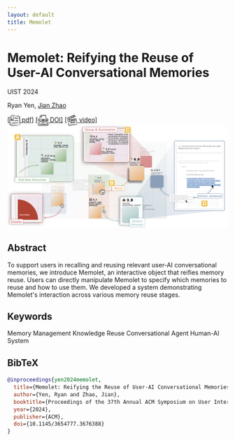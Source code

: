 ```yaml
---
layout: default
title: Memolet
---
```


# Memolet: Reifying the Reuse of User-AI Conversational Memories

<div class="publication-meta">
  <p class="conference">UIST 2024</p>
  <p class="authors">
    <span class="author-self">Ryan Yen</span>, 
    <a href="https://www.jeffjianzhao.com/" target="_blank">Jian Zhao</a>
  </p>
  <div class="publication-links">
    <a href="/assets/papers/Memolet.pdf" target="_blank">[<img src="/assets/images/icons/bookmark-doc.svg" alt="Bookmark Document Icon" style="width: 24px; height: 24px; vertical-align: middle;"> pdf]</a>
    <a href="https://doi.org/10.1145/3654777.3676388" target="_blank">[<img src="/assets/images/icons/typewritter.svg" alt="TypeWritter Icon" style="width: 24px; height: 24px; vertical-align: middle;"> DOI]</a>
    <a href="https://youtu.be/o-GlBbnrxHw" target="_blank">[<img src="/assets/images/icons/movie-clapboard.svg" alt="Movie Clapboard Icon" style="width: 24px; height: 24px; vertical-align: middle;"> video]</a>
  </div>
</div>

<div class="publication-image">
  <img src="/assets/images/papers/memolet.png" alt="Memolet: Reifying the Reuse of User-AI Conversational Memories" />
</div>

## Abstract

To support users in recalling and reusing relevant user-AI conversational memories, we introduce Memolet, an interactive object that reifies memory reuse. Users can directly manipulate Memolet to specify which memories to reuse and how to use them. We developed a system demonstrating Memolet's interaction across various memory reuse stages.

## Keywords

<div class="keywords">
  <span class="keyword">Memory Management</span>
  <span class="keyword">Knowledge Reuse</span>
  <span class="keyword">Conversational Agent</span>
  <span class="keyword research-line">Human-AI</span>
  <span class="keyword contribution">System</span>
</div>

## BibTeX

```bibtex
@inproceedings{yen2024memolet,
  title={Memolet: Reifying the Reuse of User-AI Conversational Memories},
  author={Yen, Ryan and Zhao, Jian},
  booktitle={Proceedings of the 37th Annual ACM Symposium on User Interface Software and Technology},
  year={2024},
  publisher={ACM},
  doi={10.1145/3654777.3676388}
}
``` 